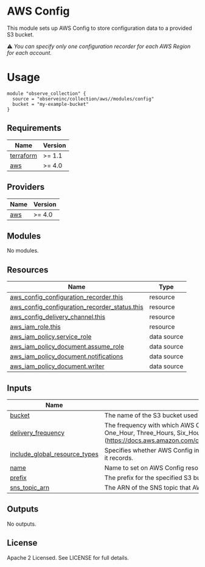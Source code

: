 # AWS Config

This module sets up AWS Config to store configuration data to a provided S3 bucket.

⚠️ _You can specify only one configuration recorder for each AWS Region for each account._

# Usage

```
module "observe_collection" {
  source = "observeinc/collection/aws//modules/config"
  bucket = "my-example-bucket"
}
```

<!-- BEGINNING OF PRE-COMMIT-TERRAFORM DOCS HOOK -->
## Requirements

| Name | Version |
|------|---------|
| <a name="requirement_terraform"></a> [terraform](#requirement\_terraform) | >= 1.1 |
| <a name="requirement_aws"></a> [aws](#requirement\_aws) | >= 4.0 |

## Providers

| Name | Version |
|------|---------|
| <a name="provider_aws"></a> [aws](#provider\_aws) | >= 4.0 |

## Modules

No modules.

## Resources

| Name | Type |
|------|------|
| [aws_config_configuration_recorder.this](https://registry.terraform.io/providers/hashicorp/aws/latest/docs/resources/config_configuration_recorder) | resource |
| [aws_config_configuration_recorder_status.this](https://registry.terraform.io/providers/hashicorp/aws/latest/docs/resources/config_configuration_recorder_status) | resource |
| [aws_config_delivery_channel.this](https://registry.terraform.io/providers/hashicorp/aws/latest/docs/resources/config_delivery_channel) | resource |
| [aws_iam_role.this](https://registry.terraform.io/providers/hashicorp/aws/latest/docs/resources/iam_role) | resource |
| [aws_iam_policy.service_role](https://registry.terraform.io/providers/hashicorp/aws/latest/docs/data-sources/iam_policy) | data source |
| [aws_iam_policy_document.assume_role](https://registry.terraform.io/providers/hashicorp/aws/latest/docs/data-sources/iam_policy_document) | data source |
| [aws_iam_policy_document.notifications](https://registry.terraform.io/providers/hashicorp/aws/latest/docs/data-sources/iam_policy_document) | data source |
| [aws_iam_policy_document.writer](https://registry.terraform.io/providers/hashicorp/aws/latest/docs/data-sources/iam_policy_document) | data source |

## Inputs

| Name | Description | Type | Default | Required |
|------|-------------|------|---------|:--------:|
| <a name="input_bucket"></a> [bucket](#input\_bucket) | The name of the S3 bucket used to store the configuration history. | `string` | n/a | yes |
| <a name="input_delivery_frequency"></a> [delivery\_frequency](#input\_delivery\_frequency) | The frequency with which AWS Config recurringly delivers configuration snapshots. Valid values: One\_Hour, Three\_Hours, Six\_Hours, Twelve\_Hours, TwentyFour\_Hours (https://docs.aws.amazon.com/config/latest/APIReference/API_ConfigSnapshotDeliveryProperties.html). | `string` | `"Three_Hours"` | no |
| <a name="input_include_global_resource_types"></a> [include\_global\_resource\_types](#input\_include\_global\_resource\_types) | Specifies whether AWS Config includes all supported types of global resources with the resources that it records. | `bool` | `true` | no |
| <a name="input_name"></a> [name](#input\_name) | Name to set on AWS Config resources. | `string` | `"default"` | no |
| <a name="input_prefix"></a> [prefix](#input\_prefix) | The prefix for the specified S3 bucket. | `string` | `""` | no |
| <a name="input_sns_topic_arn"></a> [sns\_topic\_arn](#input\_sns\_topic\_arn) | The ARN of the SNS topic that AWS Config delivers notifications to. | `string` | `null` | no |

## Outputs

No outputs.
<!-- END OF PRE-COMMIT-TERRAFORM DOCS HOOK -->

## License

Apache 2 Licensed. See LICENSE for full details.

